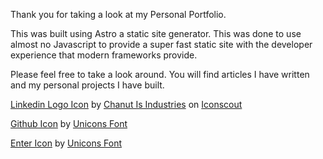 Thank you for taking a look at my Personal Portfolio.

This was built using Astro a static site generator. This was done to use almost no Javascript to provide a super fast static site with the developer experience that modern frameworks provide.

Please feel free to take a look around. You will find articles I have written and my personal projects I have built.

<a href="https://iconscout.com/icons/linkedin" target="_blank">Linkedin Logo Icon</a> by <a href="https://iconscout.com/contributors/chanut-is-industries">Chanut Is Industries</a> on <a href="https://iconscout.com">Iconscout</a>

<a href="https://iconscout.com/icons/github" target="_blank">Github Icon</a> by <a href="https://iconscout.com/contributors/unicons" target="_blank">Unicons Font</a>

<a href="https://iconscout.com/icons/enter" target="_blank">Enter Icon</a> by <a href="https://iconscout.com/contributors/unicons" target="_blank">Unicons Font</a>
